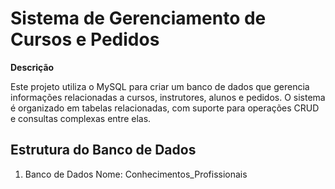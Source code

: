 # Sistema de Gerenciamento de Cursos e Pedidos

<p><b>Descrição</b></p>
<p>Este projeto utiliza o MySQL para criar um banco de dados que gerencia informações relacionadas a cursos, instrutores, alunos e pedidos. O sistema é organizado em tabelas relacionadas, com suporte para operações CRUD e consultas complexas entre elas.</p>

<h2>Estrutura do Banco de Dados</h2>

1. Banco de Dados
Nome: Conhecimentos_Profissionais
